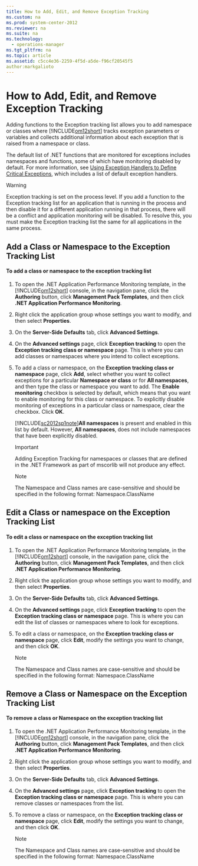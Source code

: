 ```yaml
---
title: How to Add, Edit, and Remove Exception Tracking
ms.custom: na
ms.prod: system-center-2012
ms.reviewer: na
ms.suite: na
ms.technology: 
  - operations-manager
ms.tgt_pltfrm: na
ms.topic: article
ms.assetid: c5cc4e36-2259-4f5d-a5de-f96cf20545f5
author:markgalioto
---
```

# How to Add, Edit, and Remove Exception Tracking
Adding functions to the Exception tracking list allows you to add namespace or classes where [!INCLUDE[om12short](../../om/manage/includes/om12short_md.md)] tracks exception parameters or variables and collects additional information about each exception that is raised from a namespace or class.  
  
The default list of .NET functions that are monitored for exceptions includes namespaces and functions, some of which have monitoring disabled by default. For more information, see [Using Exception Handlers to Define Critical Exceptions](../../om/manage/Using-Exception-Handlers-to-Define-Critical-Exceptions.md), which includes a list of default exception handlers.  
  
> [!WARNING]  
> Exception tracking is set on the process level. If you add a function to the Exception tracking list for an application that is running in the process and then disable it for a different application running in that process, there will be a conflict and application monitoring will be disabled. To resolve this, you must make the Exception tracking list the same for all applications in the same process.  
  
## Add a Class or Namespace to the Exception Tracking List  
  
#### To add a class or namespace to the exception tracking list  
  
1.  To open the .NET Application Performance Monitoring template, in the [!INCLUDE[om12short](../../om/manage/includes/om12short_md.md)] console, in the navigation pane, click the **Authoring** button, click **Management Pack Templates**, and then click **.NET Application Performance Monitoring**.  
  
2.  Right click the application group whose settings you want to modify, and then select **Properties**.  
  
3.  On the **Server\-Side Defaults** tab, click **Advanced Settings**.  
  
4.  On the **Advanced settings** page, click **Exception tracking** to open the **Exception tracking class or namespace** page. This is where you can add classes or namespaces where you intend to collect exceptions.  
  
5.  To add a class or namespace, on the **Exception tracking class or namespace** page, click **Add**, select whether you want to collect exceptions for a particular **Namespace or class** or for **All namespaces**, and then type the class or namespace you want to add. The **Enable monitoring** checkbox is selected by default, which means that you want to enable monitoring for this class or namespace. To explicitly disable monitoring of exceptions in a particular class or namespace, clear the checkbox. Click **OK**.  
  
    [!INCLUDE[sc2012sp1note](../../om/manage/includes/sc2012sp1note_md.md)]**All namespaces** is present and enabled in this list by default. However, **All namespaces**, does not include namespaces that have been explicitly disabled.  
  
    > [!IMPORTANT]  
    > Adding Exception Tracking for namespaces or classes that are defined in the .NET Framework as part of mscorlib will not produce any effect.  
  
    > [!NOTE]  
    > The Namespace and Class names are case\-sensitive and should be specified in the following format: Namespace.ClassName  
  
## Edit a Class or namespace on the Exception Tracking List  
  
#### To edit a class or namespace on the exception tracking list  
  
1.  To open the .NET Application Performance Monitoring template, in the [!INCLUDE[om12short](../../om/manage/includes/om12short_md.md)] console, in the navigation pane, click the **Authoring** button, click **Management Pack Templates**, and then click **.NET Application Performance Monitoring**.  
  
2.  Right click the application group whose settings you want to modify, and then select **Properties**.  
  
3.  On the **Server\-Side Defaults** tab, click **Advanced Settings**.  
  
4.  On the **Advanced settings** page, click **Exception tracking** to open the **Exception tracking class or namespace** page. This is where you can edit the list of classes or namespaces where to look for exceptions.  
  
5.  To edit a class or namespace, on the **Exception tracking class or namespace** page, click **Edit**, modify the settings you want to change, and then click **OK**.  
  
    > [!NOTE]  
    > The Namespace and Class names are case\-sensitive and should be specified in the following format: Namespace.ClassName  
  
## Remove a Class or Namespace on the Exception Tracking List  
  
#### To remove a class or Namespace on the exception tracking list  
  
1.  To open the .NET Application Performance Monitoring template, in the [!INCLUDE[om12short](../../om/manage/includes/om12short_md.md)] console, in the navigation pane, click the **Authoring** button, click **Management Pack Templates**, and then click **.NET Application Performance Monitoring**.  
  
2.  Right click the application group whose settings you want to modify, and then select **Properties**.  
  
3.  On the **Server\-Side Defaults** tab, click **Advanced Settings**.  
  
4.  On the **Advanced settings** page, click **Exception tracking** to open the **Exception tracking class or namespace** page. This is where you can remove classes or namespaces from the list.  
  
5.  To remove a class or namespace, on the **Exception tracking class or namespace** page, click **Edit**, modify the settings you want to change, and then click **OK**.  
  
    > [!NOTE]  
    > The Namespace and Class names are case\-sensitive and should be specified in the following format: Namespace.ClassName  
  
